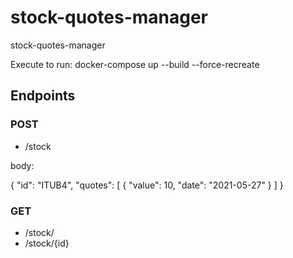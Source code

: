 # stock-quotes-manager
stock-quotes-manager

Execute to run:
   docker-compose up --build --force-recreate


## Endpoints

### POST
* /stock


body:

{
	"id": "ITUB4",
	"quotes": [
		{
			"value": 10,
			"date": "2021-05-27"
		}
	]
}

### GET
* /stock/
* /stock/{id}

